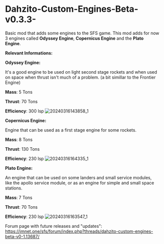 # Dahzito-Custom-Engines-Beta-v0.3.3-
Basic mod that adds some engines to the SFS game.
This mod adds for now 3 engines called **Odyssey Engine**, **Copernicus Engine** and the **Plato Engine**.

**Relevant Informations:**

**Odyssey Engine:**

It's a good engine to be used on light second stage rockets and when used on space when thrust isn't much of a problem. (a bit simillar to the Frontier Engine)


**Mass**: 5 Tons

**Thrust**: 70 Tons

**Efficiency**: 300 Isp 
![20240316143858_1](https://github.com/Dahzito/Dahzito-Custom-Engines-Beta-v0.1-/assets/162038984/47f1c4ca-9803-4d90-87aa-2449fa3a0ee8)

**Copernicus Engine:**

Engine that can be used as a first stage engine for some rockets.


**Mass**: 8 Tons

**Thrust**: 130 Tons

**Efficiency**: 230 Isp 
![20240316164335_1](https://github.com/Dahzito/Dahzito-Custom-Engines-Beta-v0.1-/assets/162038984/e1d7ebeb-cbf3-43a1-a271-0cd57b785ae7)

**Plato Engine:**

An engine that can be used on some landers and small service modules, like the apollo service module, or as an engine for simple and small space stations.


**Mass**: 7 Tons

**Thrust**: 70 Tons

**Efficiency**: 230 Isp 
![20240316163547_1](https://github.com/Dahzito/Dahzito-Custom-Engines-Beta-v0.1-/assets/162038984/a4c3f174-757c-4ccc-ab0e-35c4db5c32ca)

Forum page with future releases and "updates": https://jmnet.one/sfs/forum/index.php?threads/dahzito-custom-engines-beta-v0-1.13687/
